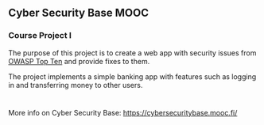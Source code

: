 ## Cyber Security Base MOOC
### Course Project I

The purpose of this project is to create a web app with security issues from [OWASP Top Ten](https://owasp.org/www-project-top-ten/) and provide fixes to them.

The project implements a simple banking app with features such as logging in and transferring money to other users.


#
More info on Cyber Security Base: https://cybersecuritybase.mooc.fi/